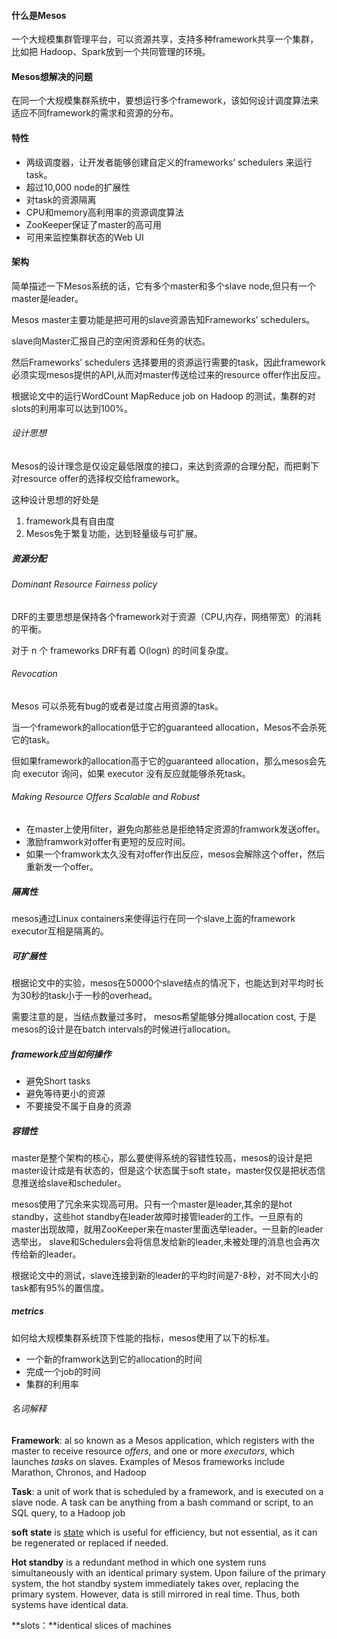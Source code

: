 #### 什么是Mesos 

一个大规模集群管理平台，可以资源共享，支持多种framework共享一个集群，比如把 Hadoop、Spark放到一个共同管理的环境。

#### Mesos想解决的问题

在同一个大规模集群系统中，要想运行多个framework，该如何设计调度算法来适应不同framework的需求和资源的分布。

#### 特性

- 两级调度器，让开发者能够创建自定义的frameworks’ schedulers 来运行task。
- 超过10,000 node的扩展性
- 对task的资源隔离
- CPU和memory高利用率的资源调度算法
- ZooKeeper保证了master的高可用
- 可用来监控集群状态的Web UI

#### 架构

简单描述一下Mesos系统的话，它有多个master和多个slave node,但只有一个master是leader。

Mesos master主要功能是把可用的slave资源告知Frameworks’ schedulers。

slave向Master汇报自己的空闲资源和任务的状态。

然后Frameworks’ schedulers 选择要用的资源运行需要的task，因此framework必须实现mesos提供的API,从而对master传送给过来的resource offer作出反应。

 根据论文中的运行WordCount MapReduce job on Hadoop 的测试，集群的对slots的利用率可以达到100%。

###### 设计思想

Mesos的设计理念是仅设定最低限度的接口，来达到资源的合理分配，而把剩下对resource offer的选择权交给framework。

这种设计思想的好处是

1. framework具有自由度
2. Mesos免于繁复功能，达到轻量级与可扩展。

##### 资源分配

###### Dominant Resource Fairness policy

DRF的主要思想是保持各个framework对于资源（CPU,内存，网络带宽）的消耗的平衡。

对于 n 个 frameworks DRF有着 O(logn) 的时间复杂度。

###### Revocation

Mesos 可以杀死有bug的或者是过度占用资源的task。

当一个framework的allocation低于它的guaranteed allocation，Mesos不会杀死它的task。

但如果framework的allocation高于它的guaranteed allocation，那么mesos会先向 executor 询问，如果 executor 没有反应就能够杀死task。

###### Making Resource Offers Scalable and Robust

- 在master上使用ﬁlter，避免向那些总是拒绝特定资源的framwork发送offer。
- 激励framwork对offer有更短的反应时间。
- 如果一个framwork太久没有对offer作出反应，mesos会解除这个offer，然后重新发一个offer。

##### 隔离性

mesos通过Linux containers来使得运行在同一个slave上面的framework executor互相是隔离的。

##### 可扩展性

根据论文中的实验，mesos在50000个slave结点的情况下，也能达到对平均时长为30秒的task小于一秒的overhead。

需要注意的是，当结点数量过多时， mesos希望能够分摊allocation cost, 于是mesos的设计是在batch intervals的时候进行allocation。

##### framework应当如何操作

- 避免Short tasks
- 避免等待更小的资源
- 不要接受不属于自身的资源

##### 容错性

master是整个架构的核心，那么要使得系统的容错性较高，mesos的设计是把master设计成是有状态的，但是这个状态属于soft state，master仅仅是把状态信息推送给slave和scheduler。

mesos使用了冗余来实现高可用。只有一个master是leader,其余的是hot standby，这些hot standby在leader故障时接管leader的工作。一旦原有的master出现故障，就用ZooKeeper来在master里面选举leader。一旦新的leader选举出， slave和Schedulers会将信息发给新的leader,未被处理的消息也会再次传给新的leader。

根据论文中的测试，slave连接到新的leader的平均时间是7-8秒，对不同大小的task都有95%的置信度。 

##### metrics

如何给大规模集群系统顶下性能的指标，mesos使用了以下的标准。

- 一个新的framwork达到它的allocation的时间
- 完成一个job的时间
- 集群的利用率

###### 名词解释

**Framework**: al so known as a Mesos application, which registers with the master to receive resource *offers*, and one or more *executors*, which launches *tasks* on slaves. Examples of Mesos frameworks include Marathon, Chronos, and Hadoop

**Task**: a unit of work that is scheduled by a framework, and is executed on a slave node. A task can be anything from a bash command or script, to an SQL query, to a Hadoop job

**soft state** is [state](https://en.wikipedia.org/wiki/State_(computer_science)) which is useful for efficiency, but not essential, as it can be regenerated or replaced if needed.  

**Hot standby** is a redundant method in which one system runs simultaneously with an identical primary system. Upon failure of the primary system, the hot standby system immediately takes over, replacing the primary system. However, data is still mirrored in real time. Thus, both systems have identical data.

**slots：**identical slices of machines